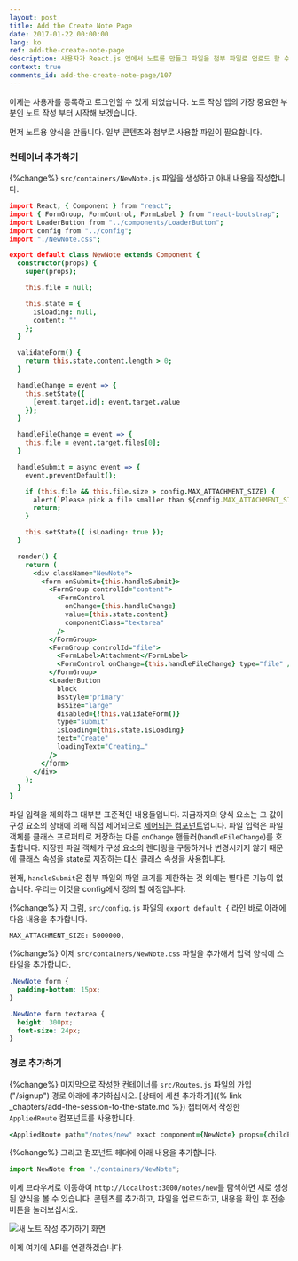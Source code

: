 ```yaml
---
layout: post
title: Add the Create Note Page
date: 2017-01-22 00:00:00
lang: ko
ref: add-the-create-note-page
description: 사용자가 React.js 앱에서 노트를 만들고 파일을 첨부 파일로 업로드 할 수 있도록 합니다. 그렇게하기 위해 FormGroup 및 FormControl React-Bootstrap 구성 요소를 사용하여 양식을 작성합니다. 
context: true
comments_id: add-the-create-note-page/107
---
```


이제는 사용자를 등록하고 로그인할 수 있게 되었습니다. 노트 작성 앱의 가장 중요한 부분인 노트 작성 부터 시작해 보겠습니다. 

먼저 노트용 양식을 만듭니다. 일부 콘텐츠와 첨부로 사용할 파일이 필요합니다.

### 컨테이너 추가하기

{%change%} `src/containers/NewNote.js` 파일을 생성하고 아내 내용을 작성합니다.

``` coffee
import React, { Component } from "react";
import { FormGroup, FormControl, FormLabel } from "react-bootstrap";
import LoaderButton from "../components/LoaderButton";
import config from "../config";
import "./NewNote.css";

export default class NewNote extends Component {
  constructor(props) {
    super(props);

    this.file = null;

    this.state = {
      isLoading: null,
      content: ""
    };
  }

  validateForm() {
    return this.state.content.length > 0;
  }

  handleChange = event => {
    this.setState({
      [event.target.id]: event.target.value
    });
  }

  handleFileChange = event => {
    this.file = event.target.files[0];
  }

  handleSubmit = async event => {
    event.preventDefault();

    if (this.file && this.file.size > config.MAX_ATTACHMENT_SIZE) {
      alert(`Please pick a file smaller than ${config.MAX_ATTACHMENT_SIZE/1000000} MB.`);
      return;
    }

    this.setState({ isLoading: true });
  }

  render() {
    return (
      <div className="NewNote">
        <form onSubmit={this.handleSubmit}>
          <FormGroup controlId="content">
            <FormControl
              onChange={this.handleChange}
              value={this.state.content}
              componentClass="textarea"
            />
          </FormGroup>
          <FormGroup controlId="file">
            <FormLabel>Attachment</FormLabel>
            <FormControl onChange={this.handleFileChange} type="file" />
          </FormGroup>
          <LoaderButton
            block
            bsStyle="primary"
            bsSize="large"
            disabled={!this.validateForm()}
            type="submit"
            isLoading={this.state.isLoading}
            text="Create"
            loadingText="Creating…"
          />
        </form>
      </div>
    );
  }
}
```

파일 입력을 제외하고 대부분 표준적인 내용들입니다. 지금까지의 양식 요소는 그 값이 구성 요소의 상태에 의해 직접 제어되므로 [제어되는 컴포넌트](https://facebook.github.io/react/docs/forms.html)입니다. 파일 입력은 파일 객체를 클래스 프로퍼티로 저장하는 다른 `onChange` 핸들러(`handleFileChange`)를 호출합니다. 저장한 파일 객체가 구성 요소의 렌더링을 구동하거나 변경시키지 않기 때문에 클래스 속성을 state로 저장하는 대신 클래스 속성을 사용합니다.

현재, `handleSubmit`은 첨부 파일의 파일 크기를 제한하는 것 외에는 별다른 기능이 없습니다. 우리는 이것을 config에서 정의 할 예정입니다.

{%change%} 자 그럼, `src/config.js` 파일의 `export default {` 라인 바로 아래에 다음 내용을 추가합니다. 

```
MAX_ATTACHMENT_SIZE: 5000000,
```

{%change%} 이제 `src/containers/NewNote.css` 파일을 추가해서 입력 양식에 스타일을 추가합니다.

``` css
.NewNote form {
  padding-bottom: 15px;
}

.NewNote form textarea {
  height: 300px;
  font-size: 24px;
}
```

### 경로 추가하기

{%change%} 마지막으로 작성한 컨테이너를 `src/Routes.js` 파일의 가입("/signup") 경로 아래에 추가하십시오. [상태에 세션 추가하기]({% link _chapters/add-the-session-to-the-state.md %}) 챕터에서 작성한 `AppliedRoute` 컴포넌트를 사용합니다.

``` coffee
<AppliedRoute path="/notes/new" exact component={NewNote} props={childProps} />
```

{%change%} 그리고 컴포넌트 헤더에 아래 내용을 추가합니다.

``` javascript
import NewNote from "./containers/NewNote";
```

이제 브라우저로 이동하여 `http://localhost:3000/notes/new`를 탐색하면 새로 생성 된 양식을 볼 수 있습니다. 콘텐츠를 추가하고, 파일을 업로드하고, 내용을 확인 후 전송 버튼을 눌러보십시오.

![새 노트 작성 추가하기 화면](/assets/new-note-page-added.png)

이제 여기에 API를 연결하겠습니다.
